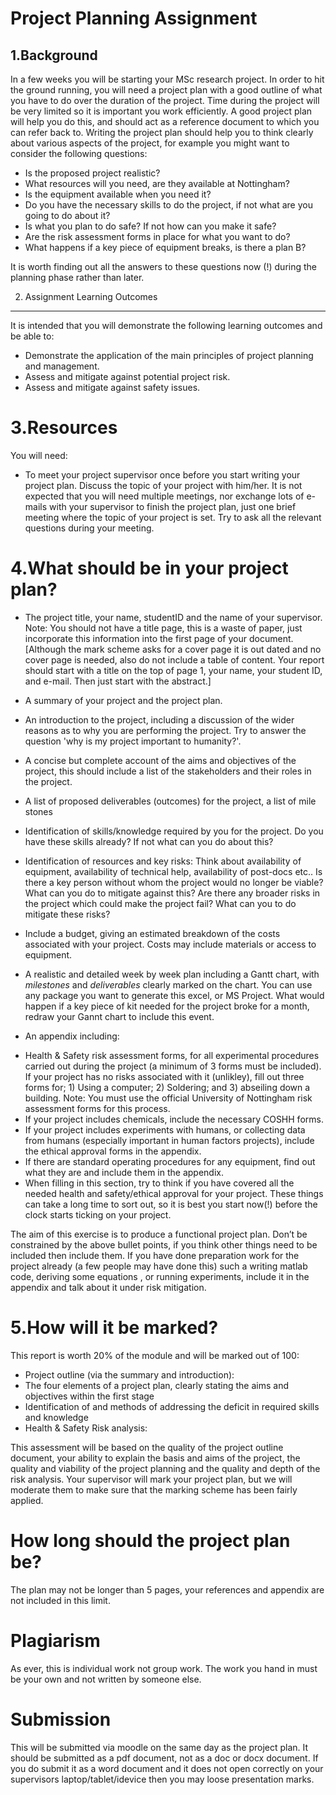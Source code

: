 Project Planning Assignment
===========================

1.Background
------------
In a few weeks you will be starting your MSc research project.  In order to hit the ground running, you will need a project plan with a good outline of what you have to do over the duration of the project.  Time during the project will be very limited so it is important you work efficiently. A good project plan will help you do this, and should act as a reference document to which you can refer back to. Writing the project plan should help you to think clearly about various aspects of the project, for example you might want to consider the following questions:

 - Is the proposed project realistic?
 - What resources will you need, are they available at Nottingham?
 - Is the equipment available when you need it?
 - Do you have the necessary skills to do the project, if not what are you going to do about it?
 - Is what you plan to do safe?  If not how can you make it safe?
 - Are the risk assessment forms in place for what you want to do?
 - What happens if a key piece of equipment breaks, is there a plan B?

It is worth finding out all the answers to these questions now (!) during the planning phase rather than later.

2. Assignment Learning Outcomes
-------------------------------

It is intended that you will demonstrate the following learning outcomes and be able to:
 - Demonstrate the application of the main principles of project planning and management.
 - Assess and mitigate against potential project risk.
 - Assess and mitigate against safety issues.

3.Resources
===========

You will need:
 - To meet your project supervisor once before you start writing your project plan.  Discuss the topic of your project with him/her.  It is not expected that you will need multiple meetings, nor exchange lots of e-mails with your supervisor to finish the project plan, just one brief meeting where the topic of your project is set.  Try to ask all the relevant questions during your meeting.

4.What should be in your project plan?
======================================
 - The project title, your name, studentID and the name of your supervisor. Note: You should not have a title page, this is a waste of paper, just incorporate this information into the first page of your document. [Although the mark scheme asks for a cover page it is out dated and no cover page is needed, also do not include a table of content.  Your report should start with a title on the top of page 1, your name, your student ID, and e-mail.  Then just start with the abstract.]
      
 - A summary of your project and the project plan.
      
 - An introduction to the project, including a discussion of the wider reasons as to why you are performing the project.  Try to answer the question 'why is my project important to humanity?'.
      
 - A concise but complete account of the aims and objectives of the project, this should include a list of the stakeholders and their roles in the project.
      
 - A list of proposed deliverables (outcomes) for the project, a list of mile stones
      
 - Identification of skills/knowledge required by you for the project. Do you have these skills already?  If not what can you do about this?
      
 - Identification of resources and key risks: Think about availability of equipment, availability of technical help, availability of post-docs etc..  Is there a key person without whom the project would no longer be viable?  What can you do to mitigate against this?  Are there any broader risks in the project which could make the project fail?  What can you to do mitigate these risks?
 - Include a budget, giving an estimated breakdown of the costs associated with your project.  Costs may include materials or access to equipment.
                          
 - A realistic and detailed week by week plan including a Gantt chart, with *milestones* and *deliverables* clearly marked on the chart.  You can use any package you want to generate this excel, or MS Project.  What would happen if a key piece of kit needed for the project broke for a month, redraw your Gannt chart to include this event.
      
 - An appendix including:
 * Health & Safety risk assessment forms, for all experimental procedures carried out during the project (a minimum of 3 forms must be included).  If your project has no risks associated with it (unlikley), fill out three forms for; 1) Using a computer; 2) Soldering; and 3) abseiling down a building. Note: You must use the official University of Nottingham risk assessment forms for this process.
 * If your project includes chemicals, include the necessary COSHH forms.
 * If your project includes experiments with humans, or collecting data from humans (especially important in human factors projects), include the ethical approval forms in the appendix.
 * If there are standard operating procedures for any equipment, find out what they are and include them in the appendix.
 * When filling in this section, try to think if you have covered all the needed health and safety/ethical approval for your project.  These things can take a long time to sort out, so it is best you start now(!) before the clock starts ticking on your project.

The aim of this exercise is to produce a functional project plan.  Don’t be constrained by the above bullet points, if you think other things need to be included then include them.  If you have done preparation work for the project  already (a few people may have done this) such a writing matlab code, deriving some equations , or running experiments, include it in the appendix and talk about it under risk mitigation.


5.How will it be marked?
========================

This report is worth 20% of the module and will be marked out of 100:
 - Project outline (via the summary and introduction):
 - The four elements of a project plan, clearly stating the aims and objectives within the first stage
 - Identification of and methods of addressing the deficit in required skills and knowledge
 - Health & Safety Risk analysis:

This assessment will be based on the quality of the project outline document, your ability to explain the basis and aims of the project, the quality and viability of the project planning and the quality and depth of the risk analysis. Your supervisor will mark your project plan, but we will moderate them to make sure that the marking scheme has been fairly applied.

How long should the project plan be?
====================================
The plan may not be longer than 5 pages, your references and appendix are not included in this limit.

Plagiarism
==========
As ever, this is individual work not group work.  The work you hand in must be your own and not written by someone else.

Submission
==========
This will be submitted via moodle on the same day as the project plan.  It should be submitted as a pdf document, not as a doc or docx document.  If you do submit it as a word document and it does not open correctly on your supervisors laptop/tablet/idevice then you may loose presentation marks.
